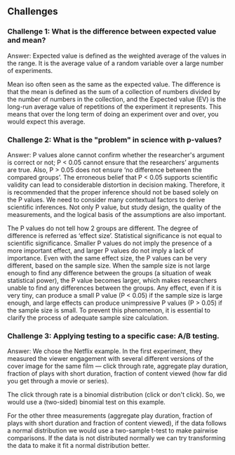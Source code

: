## Challenges

### Challenge 1: What is the difference between expected value and mean?

Answer: Expected value is defined as the weighted average of the values in the range. It is the average value of a random variable over a large number of experiments.

Mean iso often seen as the same as the expected value. The difference is that the mean is defined as the sum of a collection of numbers divided by the number of numbers in the collection, and the Expected value (EV) is the long-run average value of repetitions of the experiment it represents. This means that over the long term of doing an experiment over and over, you would expect this average.


### Challenge 2: What is the "problem" in science with p-values?

Answer: P values alone cannot confirm whether the researcher's argument is correct or not; P < 0.05 cannot ensure that the researchers’ arguments are true. Also, P > 0.05 does not ensure ‘no difference between the compared groups’. The erroneous belief that P < 0.05 supports scientific validity can lead to considerable distortion in decision making. Therefore, it is recommended that the proper inference should not be based solely on the P values. We need to consider many contextual factors to derive scientific inferences. Not only P value, but study design, the quality of the measurements, and the logical basis of the assumptions are also important.

The P values do not tell how 2 groups are different. The degree of difference is referred as ‘effect size’. Statistical significance is not equal to scientific significance. Smaller P values do not imply the presence of a more important effect, and larger P values do not imply a lack of importance. Even with the same effect size, the P values can be very different, based on the sample size. When the sample size is not large enough to find any difference between the groups (a situation of weak statistical power), the P value becomes larger, which makes researchers unable to find any differences between the groups. Any effect, even if it is very tiny, can produce a small P value (P < 0.05) if the sample size is large enough, and large effects can produce unimpressive P values (P > 0.05) if the sample size is small. To prevent this phenomenon, it is essential to clarify the process of adequate sample size calculation.


### Challenge 3: Applying testing to a specific case: A/B testing.

Answer: 
We chose the Netflix example. In the first experiment, they measured the viewer engagement with several different versions of the cover image for the same film — click through rate, aggregate play duration, fraction of plays with short duration, fraction of content viewed (how far did you get through a movie or series).

The click through rate is a binomial distribution (click or don't click). So, we would use a (two-sided) binomial test on this example.

For the other three measurements (aggregate play duration, fraction of plays with short duration and fraction of content viewed), if the data follows a normal distribution we would use a two-sample t-test to make pairwise comparisons. If the data is not distributed normally we can try transforming the data to make it fit a normal distribution better. 

